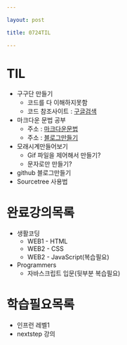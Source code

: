```yaml
---

layout: post

title: 0724TIL

---
```


TIL
========
* 구구단 만들기
    * 코드를 다 이해하지못함
    * 코드 참조사이트 : [구글검색](https://codepen.io/anon/pen/Gpwpea)
* 마크다운 문법 공부
    * 주소 : [마크다운문법](https://heropy.blog/2017/09/30/markdown/)
    * 주소 : [블로그만들기](http://thdev.net/653)
* 모래시계만들어보기
    * Gif 파일을 제어해서 만들기?
    * 문자로만 만들기?
* github 블로그만들기
* Sourcetree 사용법

완료강의목록
======================
* 생활코딩
    * WEB1 - HTML
    * WEB2 - CSS
    * WEB2 - JavaScript(복습필요)
* Programmers
    * 자바스크립트 입문(뒷부분 복습필요)

학습필요목록
==========
* 인프런 레벨1
* nextstep 강의

